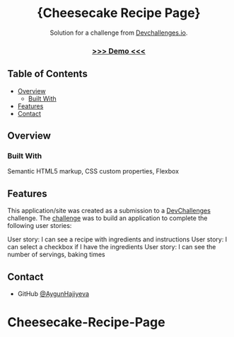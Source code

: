 <!-- Please update value in the {}  -->

<h1 align="center">{Cheesecake Recipe Page}</h1>

<div align="center">
   Solution for a challenge from  <a href="http://devchallenges.io" target="_blank">Devchallenges.io</a>.
</div>

<div align="center">
  <h3>
    <a href="https://{recipe-page-cheesecake.netlify.app}">
      >>> Demo <<<
    </a>
  </h3>
</div>

## Table of Contents

- [Overview](#overview)
  - [Built With](#built-with)
- [Features](#features)
- [Contact](#contact)

## Overview

### Built With

Semantic HTML5 markup, CSS custom properties, Flexbox

## Features

This application/site was created as a submission to a [DevChallenges](https://devchallenges.io/challenges) challenge. The [challenge](https://devchallenges.io/challenges/TtUjDt19eIHxNQ4n5jps) was to build an application to complete the following user stories:

User story: I can see a recipe with ingredients and instructions
User story: I can select a checkbox if I have the ingredients
User story: I can see the number of servings, baking times

## Contact

- GitHub [@AygunHajiyeva](https://{https://github.com/AygunHajiyeva})

# Cheesecake-Recipe-Page
